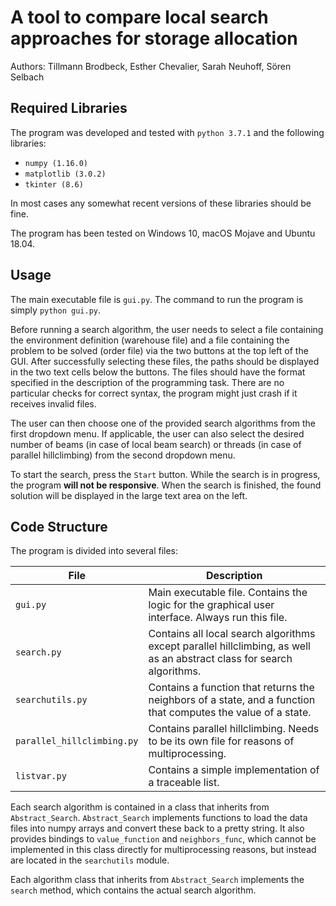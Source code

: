 # A tool to compare local search approaches for storage allocation
Authors: Tillmann Brodbeck, Esther Chevalier, Sarah Neuhoff, Sören Selbach

## Required Libraries
The program was developed and tested with `python 3.7.1` and the following libraries:
 - `numpy (1.16.0)`
 - `matplotlib (3.0.2)`
 - `tkinter (8.6)`

In most cases any somewhat recent versions of these libraries should be fine.

The program has been tested on Windows 10, macOS Mojave and Ubuntu 18.04.

## Usage
The main executable file is `gui.py`. The command to run the program is simply `python gui.py`.

Before running a search algorithm, the user needs to select a file containing the environment definition (warehouse file) and a file containing the problem to be solved (order file) via the two buttons at the top left of the GUI. After successfully selecting these files, the paths should be displayed in the two text cells below the buttons.
The files should have the format specified in the description of the programming task. There are no particular checks for correct syntax, the program might just crash if it receives invalid files.

The user can then choose one of the provided search algorithms from the first dropdown menu. If applicable, the user can also select the desired number of beams (in case of local beam search) or threads (in case of parallel hillclimbing) from the second dropdown menu.

To start the search, press the `Start` button. While the search is in progress, the program **will not be responsive**. When the search is finished, the found solution will be displayed in the large text area on the left.

## Code Structure

The program is divided into several files:

| File | Description |
|----------------------------|------------------------------------------------------------------------------------------------------------------------|
| `gui.py`                   | Main executable file. Contains the logic for the graphical user interface. Always run this file.                       |
| `search.py`                | Contains all local search algorithms except parallel hillclimbing, as well as an abstract class for search algorithms. |
| `searchutils.py`           | Contains a function that returns the neighbors of a state, and a function that computes the value of a state.          |
| `parallel_hillclimbing.py` |  Contains parallel hillclimbing. Needs to be its own file for reasons of multiprocessing.                              |
| `listvar.py`               | Contains a simple implementation of a traceable list.                                                                  |

Each search algorithm is contained in a class that inherits from `Abstract_Search`. `Abstract_Search` implements functions to load the data files into numpy arrays and convert these back to a pretty string. It also provides bindings to `value_function` and `neighbors_func`, which cannot be implemented in this class directly for multiprocessing reasons, but instead are located in the `searchutils` module.

Each algorithm class that inherits from `Abstract_Search` implements the `search` method, which contains the actual search algorithm. 
